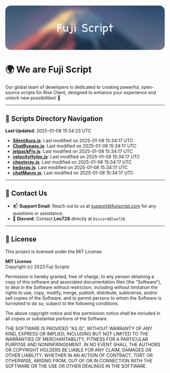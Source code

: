 ![Banner](.github/b.webp)

# 🌍 **We are Fuji Script**

Our global team of developers is dedicated to creating powerful, open-source scripts for Rise Client, designed to enhance your experience and unlock new possibilities! 🌟

---
<!-- SCRIPTS_NAVIGATION_START -->
## 📂 **Scripts Directory Navigation**

**Last Updated**: 2025-01-08 15:34:23 UTC

- **[SilentAura.js](scripts/SilentAura.js)**: Last modified on 2025-01-08 15:34:17 UTC
- **[ChatBypass.js](scripts/ChatBypass.js)**: Last modified on 2025-01-08 15:34:17 UTC
- **[jetpackFly.js](scripts/jetpackFly.js)**: Last modified on 2025-01-08 15:34:17 UTC
- **[velocityHylex.js](scripts/velocityHylex.js)**: Last modified on 2025-01-08 15:34:17 UTC
- **[chestxray.js](scripts/chestxray.js)**: Last modified on 2025-01-08 15:34:17 UTC
- **[bedxray.js](scripts/bedxray.js)**: Last modified on 2025-01-08 15:34:17 UTC
- **[chatMacro.js](scripts/chatMacro.js)**: Last modified on 2025-01-08 15:34:17 UTC

<!-- SCRIPTS_NAVIGATION_END -->

---

## 💬 **Contact Us**  
- 📬 **Support Email**: Reach out to us at [support@fujiscript.com](mailto:support@fujiscript.com) for any questions or assistance.  
- 💬 **Discord**: Contact **Leo728** directly at `Discord@leo728`.

---

## 📜 **License**

This project is licensed under the MIT License.  

**MIT License**  
Copyright (c) 2023 Fuji Scripts  

Permission is hereby granted, free of charge, to any person obtaining a copy of this software and associated documentation files (the "Software"), to deal in the Software without restriction, including without limitation the rights to use, copy, modify, merge, publish, distribute, sublicense, and/or sell copies of the Software, and to permit persons to whom the Software is furnished to do so, subject to the following conditions:  

The above copyright notice and this permission notice shall be included in all copies or substantial portions of the Software.  

THE SOFTWARE IS PROVIDED "AS IS", WITHOUT WARRANTY OF ANY KIND, EXPRESS OR IMPLIED, INCLUDING BUT NOT LIMITED TO THE WARRANTIES OF MERCHANTABILITY, FITNESS FOR A PARTICULAR PURPOSE AND NONINFRINGEMENT. IN NO EVENT SHALL THE AUTHORS OR COPYRIGHT HOLDERS BE LIABLE FOR ANY CLAIM, DAMAGES OR OTHER LIABILITY, WHETHER IN AN ACTION OF CONTRACT, TORT OR OTHERWISE, ARISING FROM, OUT OF OR IN CONNECTION WITH THE SOFTWARE OR THE USE OR OTHER DEALINGS IN THE SOFTWARE.  

